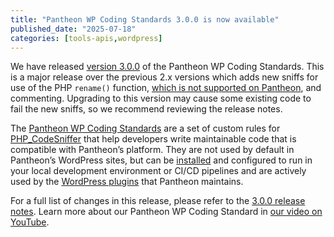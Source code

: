 ```yaml
---
title: "Pantheon WP Coding Standards 3.0.0 is now available"
published_date: "2025-07-18"
categories: [tools-apis,wordpress]
---
```


We have released [version 3.0.0](https://github.com/pantheon-systems/pantheon-wp-coding-standards/releases/tag/3.0.0) of the Pantheon WP Coding Standards. This is a major release over the previous 2.x versions which adds new sniffs for use of the PHP `rename()` function, [which is not supported on Pantheon](/guides/filesystem/files-directories#renamemove-files-or-directories), and commenting. Upgrading to this version may cause some existing code to fail the new sniffs, so we recommend reviewing the release notes.

The [Pantheon WP Coding Standards](https://github.com/pantheon-systems/pantheon-wp-coding-standards) are a set of custom rules for [PHP_CodeSniffer](https://github.com/PHPCSStandards/PHP_CodeSniffer/) that help developers write maintainable code that is compatible with Pantheon’s platform. They are not used by default in Pantheon’s WordPress sites, but can be [installed](https://github.com/pantheon-systems/Pantheon-WP-Coding-Standards?tab=readme-ov-file#setup) and configured to run in your local development environment or CI/CD pipelines and are actively used by the [WordPress plugins](https://profiles.wordpress.org/getpantheon/#content-plugins) that Pantheon maintains.

For a full list of changes in this release, please refer to the [3.0.0 release notes](https://github.com/pantheon-systems/pantheon-wp-coding-standards/releases/tag/3.0.0). Learn more about our Pantheon WP Coding Standard in [our video on YouTube](https://www.youtube.com/watch?v=WpxG7TJAFhU).